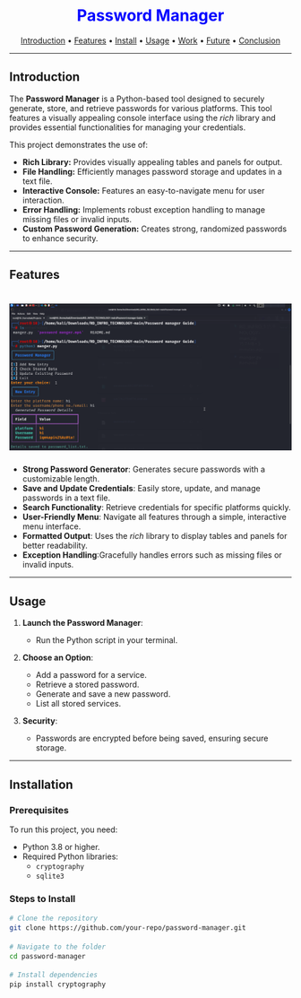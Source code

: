<div align="center">
    <h1 style="font-weight: bold; color: blue;">Password Manager</h1>
</div>

<p align="center">
  <a href="#introduction">Introduction</a> •
  <a href="#features">Features</a> •
  <a href="#installation">Install</a> •
  <a href="#usage">Usage</a> •
  <a href="#work">Work</a> •
  <a href="#future">Future</a> •
  <a href="#conclusion">Conclusion</a>
</p>

---

## Introduction

The **Password Manager** is a Python-based tool designed to securely generate, store, and retrieve passwords for various platforms. This tool features a visually appealing console interface using the *rich* library and provides essential functionalities for managing your credentials.

This project demonstrates the use of:

- **Rich Library:** Provides visually appealing tables and panels for output.
- **File Handling:** Efficiently manages password storage and updates in a text file.
- **Interactive Console:** Features an easy-to-navigate menu for user interaction.
- **Error Handling:** Implements robust exception handling to manage missing files or invalid inputs.
- **Custom Password Generation:** Creates strong, randomized passwords to enhance security.

---

## Features

<h1 align="left">
  <img src="image/image.png" alt="Password_Manger" width="700px"></a>
  <br>
</h1>

- **Strong Password Generator**: Generates secure passwords with a customizable length.
- **Save and Update Credentials**: Easily store, update, and manage passwords in a text file.
- **Search Functionality**: Retrieve credentials for specific platforms quickly.
- **User-Friendly Menu**: Navigate all features through a simple, interactive menu interface.
- **Formatted Output**: Uses the *rich* library to display tables and panels for better readability.
- **Exception Handling**:Gracefully handles errors such as missing files or invalid inputs.

---

## Usage

1. **Launch the Password Manager**:
   - Run the Python script in your terminal.
   
2. **Choose an Option**:
   - Add a password for a service.
   - Retrieve a stored password.
   - Generate and save a new password.
   - List all stored services.

3. **Security**:
   - Passwords are encrypted before being saved, ensuring secure storage.

---

## Installation

### Prerequisites
To run this project, you need:

- Python 3.8 or higher.
- Required Python libraries:
  - `cryptography`
  - `sqlite3`

### Steps to Install
```bash
# Clone the repository
git clone https://github.com/your-repo/password-manager.git

# Navigate to the folder
cd password-manager

# Install dependencies
pip install cryptography


